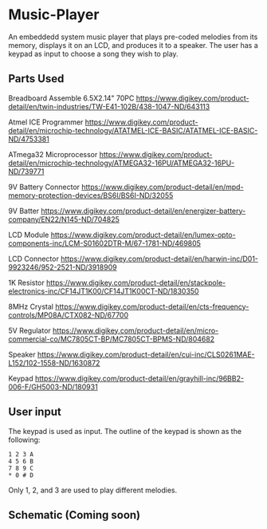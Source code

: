 # Music-Player
An embeddedd system music player that plays pre-coded melodies from its memory, displays it on an LCD, and produces it to a speaker. The user has a keypad as input to choose a song they wish to play.

## Parts Used
Breadboard Assemble 6.5X2.14" 70PC https://www.digikey.com/product-detail/en/twin-industries/TW-E41-102B/438-1047-ND/643113

Atmel ICE Programmer https://www.digikey.com/product-detail/en/microchip-technology/ATATMEL-ICE-BASIC/ATATMEL-ICE-BASIC-ND/4753381

ATmega32 Microprocessor https://www.digikey.com/product-detail/en/microchip-technology/ATMEGA32-16PU/ATMEGA32-16PU-ND/739771

9V Battery Connector https://www.digikey.com/product-detail/en/mpd-memory-protection-devices/BS6I/BS6I-ND/32055

9V Batter https://www.digikey.com/product-detail/en/energizer-battery-company/EN22/N145-ND/704825

LCD Module https://www.digikey.com/product-detail/en/lumex-opto-components-inc/LCM-S01602DTR-M/67-1781-ND/469805

LCD Connector https://www.digikey.com/product-detail/en/harwin-inc/D01-9923246/952-2521-ND/3918909

1K Resistor https://www.digikey.com/product-detail/en/stackpole-electronics-inc/CF14JT1K00/CF14JT1K00CT-ND/1830350

8MHz Crystal https://www.digikey.com/product-detail/en/cts-frequency-controls/MP08A/CTX082-ND/67700

5V Regulator https://www.digikey.com/product-detail/en/micro-commercial-co/MC7805CT-BP/MC7805CT-BPMS-ND/804682

Speaker https://www.digikey.com/product-detail/en/cui-inc/CLS0261MAE-L152/102-1558-ND/1630872

Keypad https://www.digikey.com/product-detail/en/grayhill-inc/96BB2-006-F/GH5003-ND/180931

## User input
The keypad is used as input. The outline of the keypad is shown as the following:

```
1 2 3 A
4 5 6 B
7 8 9 C
* 0 # D
```

Only 1, 2, and 3 are used to play different melodies.

## Schematic (Coming soon)
